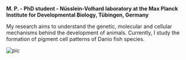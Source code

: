 <b> M. P. - PhD student - Nüsslein-Volhard laboratory at the Max Planck Institute for Developmental Biology, Tübingen, Germany </b>

My research aims to understand the genetic, molecular and cellular mechanisms behind the development of animals. Currently, I study the formation of pigment cell patterns of Danio fish species.

![pic](https://user-images.githubusercontent.com/64951543/132941218-0f503953-b680-479f-859d-792e07439f7e.png)


